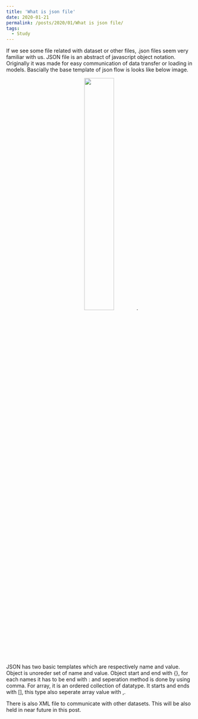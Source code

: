 ```yaml
---
title: 'What is json file'
date: 2020-01-21
permalink: /posts/2020/01/What is json file/
tags:
  - Study
---
```


If we see some file related with dataset or other files, .json files seem very familiar with us. JSON file is an abstract of javascript object notation. Originally it was made for easy communication of data transfer or loading in models. Bascially the base template of json flow is looks like below image.

<p align="center">
  <img src="https://www.json.org/img/object.png" width="40%">.
</p>

JSON has two basic templates which are respectively name and value. Object is unoreder set of name and value. Object start and end with {}, for each names it has to be end with : and seperation method is done by using comma. For array, it is an ordered collection of datatype. It starts and ends with [], this type also seperate array value with ,.

There is also XML file to communicate with other datasets. This will be also held in near future in this post.
